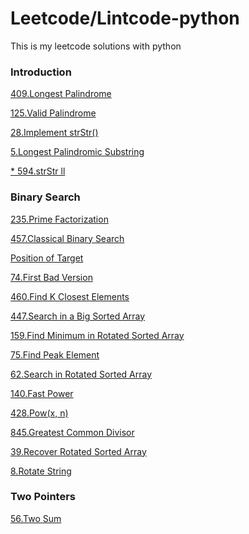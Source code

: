 # Leetcode/Lintcode-python
This is my leetcode solutions with python

### Introduction

[409.Longest Palindrome](https://github.com/SherlockLiao/leetcode-python/blob/master/Longest%20Palindrome.md)

[125.Valid Palindrome](https://github.com/SherlockLiao/leetcode-python/blob/master/Valid%20Palindrome.md)

[28.Implement strStr()](https://github.com/SherlockLiao/leetcode-python/blob/master/%20Implement%20strStr().md)

[5.Longest Palindromic Substring](https://github.com/SherlockLiao/leetcode-python/blob/master/Longest%20Palindromic%20Substring.md)

[* 594.strStr ll](https://github.com/SherlockLiao/leetcode-python/blob/master/strStrll.md)


### Binary Search

[235.Prime Factorization]()

[457.Classical Binary Search]()

[Position of Target]()

[74.First Bad Version]()

[460.Find K Closest Elements]()

[447.Search in a Big Sorted Array]()

[159.Find Minimum in Rotated Sorted Array]()

[75.Find Peak Element]()

[62.Search in Rotated Sorted Array]()

[140.Fast Power]()

[428.Pow(x, n)]()

[845.Greatest Common Divisor]()

[39.Recover Rotated Sorted Array]()

[8.Rotate String]()

### Two Pointers

[56.Two Sum]()


